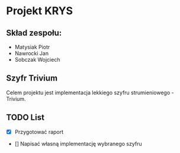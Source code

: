 # Projekt KRYS

## Skład zespołu:

- Matysiak Piotr
- Nawrocki Jan
- Sobczak Wojciech

## Szyfr Trivium

Celem projektu jest implementacja lekkiego szyfru strumieniowego - Trivium.

## TODO List

- [x] Przygotować raport
- [] Napisać własną implementację wybranego szyfru
